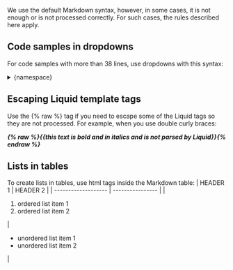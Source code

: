 We use the default Markdown syntax, however, in some cases, it is not enough or is not processed correctly. For such cases, the rules described here apply.

## Code samples in dropdowns
For code samples with more than 38 lines, use dropdowns with this syntax: 

<details>
<summary markdown='span'>{namespace}</summary>

```php
{code}

```
</details>

## Escaping Liquid template tags

Use the {% raw %} tag if you need to escape some of the Liquid tags so they are not processed. For example, when you use double curly braces: 

***{% raw %}{{this text is bold and in italics and is not parsed by Liquid}}{% endraw %}***

## Lists in tables
To create lists in tables, use html tags inside the Markdown table:
| HEADER 1 | HEADER 2  |
| ------------------- | ---------------- |
| <ol><li>ordered list item 1</li><li>ordered list item 2</li></ol>   | <ul><li>unordered list item 1</li><li>unordered list item 2</li></ul>  |
